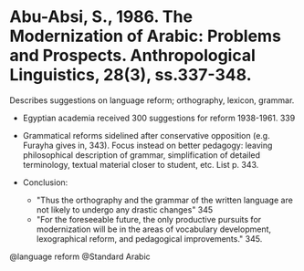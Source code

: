 # Abu-Absi, S., 1986. The Modernization of Arabic: Problems and Prospects.  Anthropological Linguistics, 28(3), ss.337-348.

Describes suggestions on language reform; orthography, lexicon, grammar.

- Egyptian academia received 300 suggestions for reform 1938-1961. 339 

- Grammatical reforms sidelined after conservative opposition (e.g. Furayha gives in, 343). Focus instead on better pedagogy: leaving philosophical description of grammar, simplification of detailed terminology, textual material closer to student, etc. List p. 343.  

- Conclusion: 
    - "Thus the orthography and the grammar of the written language are not likely to undergo any drastic changes" 345 
    - "For the foreseeable future, the only productive pursuits for modernization will be in the areas of vocabulary development, lexographical reform, and pedagogical improvements." 345.

@language reform
@Standard Arabic

